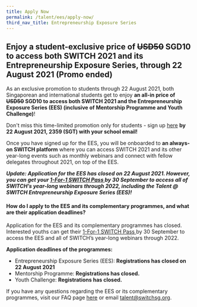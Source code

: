 ```yaml
---
title: Apply Now
permalink: /talent/ees/apply-now/
third_nav_title: Entrepreneurship Exposure Series
---
```

## Enjoy a student-exclusive price of ~~USD50~~ SGD10 to access both SWITCH 2021 and its Entrepreneurship Exposure Series, through 22 August 2021 (Promo ended)

As an exclusive promotion to students through 22 August 2021, both Singaporean and international students get to enjoy **an all-in price of ~~USD50~~ SGD10 to access both SWITCH 2021 and the Entrepreneurship Exposure Series (EES) (inclusive of Mentorship Programme and Youth Challenge)**!

Don't miss this time-limited promotion only for students - sign up [here](https://bit.ly/EESapply) **by 22 August 2021, 2359 (SGT) with your school email!**

Once you have signed up for the EES, you will be onboarded to **an always-on SWITCH platform** where you can access SWITCH 2021 and its other year-long events such as monthly webinars and connect with fellow delegates throughout 2021, on top of the EES.

***Update: Application for the EES has closed on 22 August 2021. However, you can get your [1-For-1 SWITCH Pass ](https://events.hubilo.com/switchsg/register)by 30 September to access all of SWITCH’s year-long webinars through 2022, including the Talent @ SWITCH Entrepreneurship Exposure Series (EES)!***

#### How do I apply to the EES and its complementary programmes, and what are their application deadlines?

Application for the EES and its complementary programmes has closed. Interested youths can get their [1-For-1 SWITCH Pass ](https://events.hubilo.com/switchsg/register)by 30 September to access the EES and all of SWITCH’s year-long webinars through 2022.

**Application deadlines of the programmes:**
* Entrepreneurship Exposure Series (EES): **Registrations has closed on 22 August 2021**
* Mentorship Programme: **Registrations has closed.**
* Youth Challenge: **Registrations has closed.**


If you have any questions regarding the EES or its complementary programmes, visit our FAQ page [here](https://www.switchsg.org/talent/ees/faq) or email talent@switchsg.org.